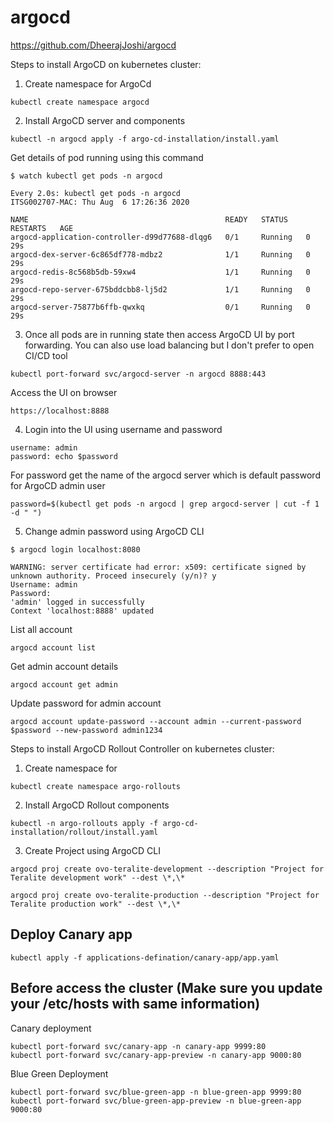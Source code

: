 # argocd
https://github.com/DheerajJoshi/argocd

Steps to install ArgoCD on kubernetes cluster:

1. Create namespace for ArgoCd
```
kubectl create namespace argocd
```

2. Install ArgoCD server and components
```
kubectl -n argocd apply -f argo-cd-installation/install.yaml
```

Get details of pod running using this command

```
$ watch kubectl get pods -n argocd

Every 2.0s: kubectl get pods -n argocd                                                                                         ITSG002707-MAC: Thu Aug  6 17:26:36 2020

NAME                                            READY   STATUS    RESTARTS   AGE
argocd-application-controller-d99d77688-dlqg6   0/1     Running   0          29s
argocd-dex-server-6c865df778-mdbz2              1/1     Running   0          29s
argocd-redis-8c568b5db-59xw4                    1/1     Running   0          29s
argocd-repo-server-675bddcbb8-lj5d2             1/1     Running   0          29s
argocd-server-75877b6ffb-qwxkq                  0/1     Running   0          29s

```
3. Once all pods are in running state then access ArgoCD UI by port forwarding. You can also use load balancing but I don't prefer to open CI/CD tool
```
kubectl port-forward svc/argocd-server -n argocd 8888:443
```

Access the UI on browser
```
https://localhost:8888
```

4. Login into the UI using username and password
```
username: admin
password: echo $password
```

For password get the name of the argocd server which is default password for ArgoCD admin user

```
password=$(kubectl get pods -n argocd | grep argocd-server | cut -f 1 -d " ")
```

5. Change admin password using ArgoCD CLI
```
$ argocd login localhost:8080

WARNING: server certificate had error: x509: certificate signed by unknown authority. Proceed insecurely (y/n)? y
Username: admin
Password:
'admin' logged in successfully
Context 'localhost:8888' updated
```

List all account
```
argocd account list
```

Get admin account details
```
argocd account get admin
```

Update password for admin account
```
argocd account update-password --account admin --current-password $password --new-password admin1234
```

Steps to install ArgoCD Rollout Controller on kubernetes cluster:

1. Create namespace for
```
kubectl create namespace argo-rollouts
```

2. Install ArgoCD Rollout components
```
kubectl -n argo-rollouts apply -f argo-cd-installation/rollout/install.yaml
```

3. Create Project using ArgoCD CLI
```
argocd proj create ovo-teralite-development --description "Project for Teralite development work" --dest \*,\*
```
```
argocd proj create ovo-teralite-production --description "Project for Teralite production work" --dest \*,\*
```

## Deploy Canary app
```
kubectl apply -f applications-defination/canary-app/app.yaml
```



## Before access the cluster (Make sure you update your /etc/hosts with same information)
Canary deployment
```
kubectl port-forward svc/canary-app -n canary-app 9999:80
kubectl port-forward svc/canary-app-preview -n canary-app 9000:80
```

Blue Green Deployment
```
kubectl port-forward svc/blue-green-app -n blue-green-app 9999:80
kubectl port-forward svc/blue-green-app-preview -n blue-green-app 9000:80
```
